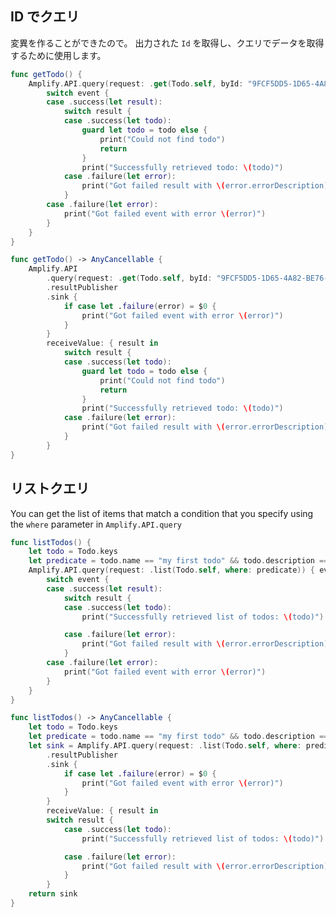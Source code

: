 ## ID でクエリ

変異を作ることができたので。 出力された `Id` を取得し、クエリでデータを取得するために使用します。

<amplify-block-switcher>

<amplify-block name="Listener (iOS 11+)">

```swift
func getTodo() {
    Amplify.API.query(request: .get(Todo.self, byId: "9FCF5DD5-1D65-4A82-BE76-42CB438607A0")) { event in
        switch event {
        case .success(let result):
            switch result {
            case .success(let todo):
                guard let todo = todo else {
                    print("Could not find todo")
                    return
                }
                print("Successfully retrieved todo: \(todo)")
            case .failure(let error):
                print("Got failed result with \(error.errorDescription)")
            }
        case .failure(let error):
            print("Got failed event with error \(error)")
        }
    }
}
```

</amplify-block>

<amplify-block name="Combine (iOS 13+)">

```swift
func getTodo() -> AnyCancellable {
    Amplify.API
        .query(request: .get(Todo.self, byId: "9FCF5DD5-1D65-4A82-BE76-42CB438607A0"))
        .resultPublisher
        .sink {
            if case let .failure(error) = $0 {
                print("Got failed event with error \(error)")
            }
        }
        receiveValue: { result in
            switch result {
            case .success(let todo):
                guard let todo = todo else {
                    print("Could not find todo")
                    return
                }
                print("Successfully retrieved todo: \(todo)")
            case .failure(let error):
                print("Got failed result with \(error.errorDescription)")
            }
        }
}
```

</amplify-block>

</amplify-block-switcher>

## リストクエリ

You can get the list of items that match a condition that you specify using the `where` parameter in `Amplify.API.query`

<amplify-block-switcher>

<amplify-block name="Listener (iOS 11+)">

```swift
func listTodos() {
    let todo = Todo.keys
    let predicate = todo.name == "my first todo" && todo.description == "todo description"
    Amplify.API.query(request: .list(Todo.self, where: predicate)) { event in
        switch event {
        case .success(let result):
            switch result {
            case .success(let todo):
                print("Successfully retrieved list of todos: \(todo)")

            case .failure(let error):
                print("Got failed result with \(error.errorDescription)")
            }
        case .failure(let error):
            print("Got failed event with error \(error)")
        }
    }
}
```

</amplify-block>

<amplify-block name="Combine (iOS 13+)">

```swift
func listTodos() -> AnyCancellable {
    let todo = Todo.keys
    let predicate = todo.name == "my first todo" && todo.description == "todo description"
    let sink = Amplify.API.query(request: .list(Todo.self, where: predicate))
        .resultPublisher
        .sink {
            if case let .failure(error) = $0 {
                print("Got failed event with error \(error)")
            }
        }
        receiveValue: { result in
        switch result {
            case .success(let todo):
                print("Successfully retrieved list of todos: \(todo)")

            case .failure(let error):
                print("Got failed result with \(error.errorDescription)")
            }
        }
    return sink
}
```

</amplify-block>

</amplify-block-switcher>
